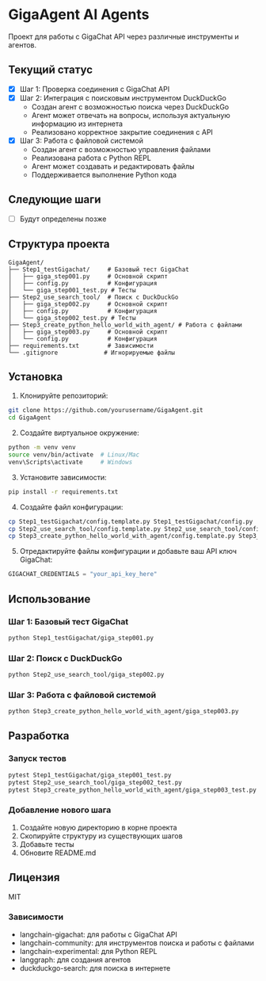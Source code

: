 # GigaAgent AI Agents

Проект для работы с GigaChat API через различные инструменты и агентов.

## Текущий статус

- [x] Шаг 1: Проверка соединения с GigaChat API
- [x] Шаг 2: Интеграция с поисковым инструментом DuckDuckGo
  - Создан агент с возможностью поиска через DuckDuckGo
  - Агент может отвечать на вопросы, используя актуальную информацию из интернета
  - Реализовано корректное закрытие соединения с API
- [x] Шаг 3: Работа с файловой системой
  - Создан агент с возможностью управления файлами
  - Реализована работа с Python REPL
  - Агент может создавать и редактировать файлы
  - Поддерживается выполнение Python кода

## Следующие шаги

- [ ] Будут определены позже

## Структура проекта

```
GigaAgent/
├── Step1_testGigachat/     # Базовый тест GigaChat
│   ├── giga_step001.py     # Основной скрипт
│   ├── config.py           # Конфигурация
│   └── giga_step001_test.py # Тесты
├── Step2_use_search_tool/  # Поиск с DuckDuckGo
│   ├── giga_step002.py     # Основной скрипт
│   ├── config.py           # Конфигурация
│   └── giga_step002_test.py # Тесты
├── Step3_create_python_hello_world_with_agent/ # Работа с файлами
│   ├── giga_step003.py     # Основной скрипт
│   └── config.py           # Конфигурация
├── requirements.txt        # Зависимости
└── .gitignore             # Игнорируемые файлы
```

## Установка

1. Клонируйте репозиторий:
```bash
git clone https://github.com/yourusername/GigaAgent.git
cd GigaAgent
```

2. Создайте виртуальное окружение:
```bash
python -m venv venv
source venv/bin/activate  # Linux/Mac
venv\Scripts\activate     # Windows
```

3. Установите зависимости:
```bash
pip install -r requirements.txt
```

4. Создайте файл конфигурации:
```bash
cp Step1_testGigachat/config.template.py Step1_testGigachat/config.py
cp Step2_use_search_tool/config.template.py Step2_use_search_tool/config.py
cp Step3_create_python_hello_world_with_agent/config.template.py Step3_create_python_hello_world_with_agent/config.py
```

5. Отредактируйте файлы конфигурации и добавьте ваш API ключ GigaChat:
```python
GIGACHAT_CREDENTIALS = "your_api_key_here"
```

## Использование

### Шаг 1: Базовый тест GigaChat
```bash
python Step1_testGigachat/giga_step001.py
```

### Шаг 2: Поиск с DuckDuckGo
```bash
python Step2_use_search_tool/giga_step002.py
```

### Шаг 3: Работа с файловой системой
```bash
python Step3_create_python_hello_world_with_agent/giga_step003.py
```

## Разработка

### Запуск тестов
```bash
pytest Step1_testGigachat/giga_step001_test.py
pytest Step2_use_search_tool/giga_step002_test.py
pytest Step3_create_python_hello_world_with_agent/giga_step003_test.py
```

### Добавление нового шага
1. Создайте новую директорию в корне проекта
2. Скопируйте структуру из существующих шагов
3. Добавьте тесты
4. Обновите README.md

## Лицензия

MIT

### Зависимости
- langchain-gigachat: для работы с GigaChat API
- langchain-community: для инструментов поиска и работы с файлами
- langchain-experimental: для Python REPL
- langgraph: для создания агентов
- duckduckgo-search: для поиска в интернете
